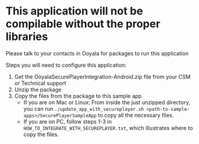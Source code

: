 # This application will not be compilable without the proper libraries
Please talk to your contacts in Ooyala for packages to run this application


Steps you will need to configure this application:

1. Get the OoyalaSecurePlayerIntegration-Android.zip file from your CSM or Technical support
1. Unzip the package
1. Copy the files from the package to this sample app
    * If you are on Mac or Linux: From inside the just unzipped directory, you can run `./update_app_with_secureplayer.sh <path-to-sample-apps>/SecurePlayerSampleApp` to copy all the necessary files.
    * If you are on PC, follow steps 1-3 in `HOW_TO_INTEGRATE_WITH_SECUREPLAYER.txt`, which illustrates where to copy the files.
